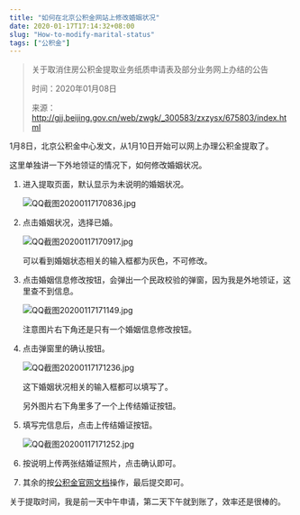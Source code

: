 ```yaml
---
title: "如何在北京公积金网站上修改婚姻状况"
date: 2020-01-17T17:14:32+08:00
slug: "How-to-modify-marital-status"
tags: ["公积金"]
---
```


> 关于取消住房公积金提取业务纸质申请表及部分业务网上办结的公告
> 
> 时间：2020年01月08日
> 
> 来源：http://gjj.beijing.gov.cn/web/zwgk/_300583/zxzysx/675803/index.html

1月8日，北京公积金中心发文，从1月10日开始可以网上办理公积金提取了。

这里单独讲一下外地领证的情况下，如何修改婚姻状况。

1. 进入提取页面，默认显示为未说明的婚姻状况。

    ![QQ截图20200117170836.jpg](https://static.liudon.com/f7HvbKlitaOm1T2.jpg)

2. 点击婚姻状况，选择已婚。

    ![QQ截图20200117170917.jpg](https://static.liudon.com/VYnKduoHTtzDw4f.jpg)
    
    可以看到婚姻状态相关的输入框都为灰色，不可修改。

3. 点击婚姻信息修改按钮，会弹出一个民政校验的弹窗，因为我是外地领证，这里查不到信息。
   
    ![QQ截图20200117171149.jpg](https://static.liudon.com/WpV28uBMvjyzPJN.jpg)

    注意图片右下角还是只有一个婚姻信息修改按钮。

4. 点击弹窗里的确认按钮。

    ![QQ截图20200117171236.jpg](https://static.liudon.com/kMhnwRzgtrNOFAI.jpg)

    这下婚姻状况相关的输入框都可以填写了。

    另外图片右下角里多了一个上传结婚证按钮。

5. 填写完信息后，点击上传结婚证按钮。

    ![QQ截图20200117171252.jpg](https://static.liudon.com/fohyvH3iGaTtm1n.jpg)

6. 按说明上传两张结婚证照片，点击确认即可。

7. 其余的按[公积金官网文档](http://gjj.beijing.gov.cn/web/bsznx/386727/386730/386732/index.html)操作，最后提交即可。

关于提取时间，我是前一天中午申请，第二天下午就到账了，效率还是很棒的。
